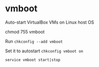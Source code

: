 vmboot
======

Auto-start VirtualBox VMs on Linux host OS



chmod 755 vmboot

Run `chkconfig --add vmboot`

Set it to autostart `chkconfig vmboot on`

`service vmboot start|stop`
